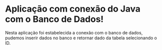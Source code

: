 # Aplicação com conexão do Java com o Banco de Dados!

Nesta aplicação foi estabelecida a conexão com o banco de dados, pudemos inserir dados no banco e retornar dado da tabela selecionando o ID.
